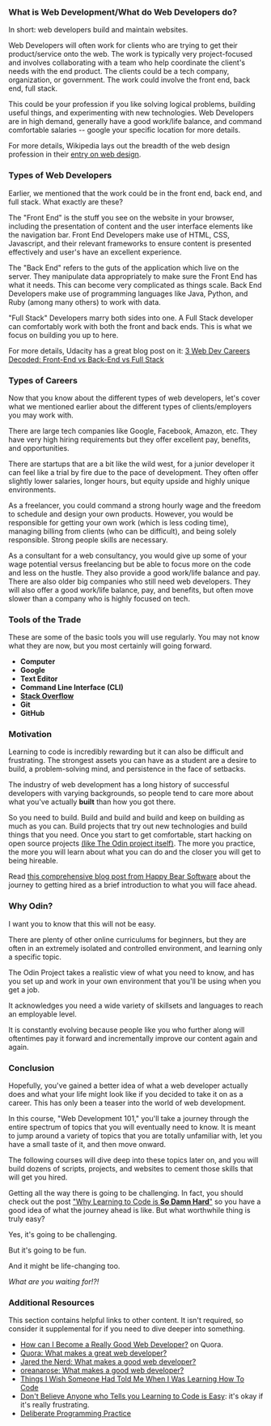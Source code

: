 ### What is Web Development/What do Web Developers do?

In short: web developers build and maintain websites.

Web Developers will often work for clients who are trying to get their product/service onto the web.
The work is typically very project-focused and involves collaborating with a team who help coordinate the client's needs with the end product.
The clients could be a tech company, organization, or government.
The work could involve the front end, back end, full stack.

This could be your profession if you like solving logical problems, building useful things, and experimenting with new technologies.
Web Developers are in high demand, generally have a good work/life balance, and command comfortable salaries -- google your specific location for more details. 

For more details, Wikipedia lays out the breadth of the web design profession in their [entry on web design](https://en.wikipedia.org/wiki/Web_design).

### Types of Web Developers

Earlier, we mentioned that the work could be in the front end, back end, and full stack. What exactly are these?

The "Front End" is the stuff you see on the website in your browser, including the presentation of content and the user interface elements like the navigation bar.
Front End Developers make use of HTML, CSS, Javascript, and their relevant frameworks to ensure content is presented effectively and user's have an excellent experience.

The "Back End" refers to the guts of the application which live on the server. They manipulate data appropriately to make sure the Front End has what it needs. This can become very complicated as things scale.
Back End Developers make use of programming languages like Java, Python, and Ruby (among many others) to work with data.

"Full Stack" Developers marry both sides into one. A Full Stack developer can comfortably work with both the front and back ends. This is what we focus on building you up to here.

For more details, Udacity has a great blog post on it: [3 Web Dev Careers Decoded: Front-End vs Back-End vs Full Stack](http://blog.udacity.com/2014/12/front-end-vs-back-end-vs-full-stack-web-developers.html)

### Types of Careers

Now that you know about the different types of web developers, let's cover what we mentioned earlier about the different types of clients/employers you may work with.

There are large tech companies like Google, Facebook, Amazon, etc. They have very high hiring requirements but they offer excellent pay, benefits, and opportunities.

There are startups that are a bit like the wild west, for a junior developer it can feel like a trial by fire due to the pace of development. They often offer slightly lower salaries, longer hours, but equity upside and highly unique environments.

As a freelancer, you could command a strong hourly wage and the freedom to schedule and design your own products. However, you would be responsible for getting your own work (which is less coding time), managing billing from clients (who can be difficult), and being solely responsible. Strong people skills are necessary.

As a consultant for a web consultancy, you would give up some of your wage potential versus freelancing but be able to focus more on the code and less on the hustle. They also provide a good work/life balance and pay.
There are also older big companies who still need web developers. They will also offer a good work/life balance, pay, and benefits, but often move slower than a company who is highly focused on tech.

### Tools of the Trade

These are some of the basic tools you will use regularly. You may not know what they are now, but you most certainly will going forward.

* **Computer**
* **Google**
* **Text Editor**
* **Command Line Interface (CLI)**
* **[Stack Overflow](http://stackoverflow.com/)**
* **Git**
* **GitHub**

### Motivation

Learning to code is incredibly rewarding but it can also be difficult and frustrating.
The strongest assets you can have as a student are a desire to build, a problem-solving mind, and persistence in the face of setbacks.

The industry of web development has a long history of successful developers with varying backgrounds, so people tend to care more about what you've actually **built** than how you got there.

So you need to build. Build and build and build and keep on building as much as you can. Build projects that try out new technologies and build things that you need.
Once you start to get comfortable, start hacking on open source projects [(like The Odin project itself)](/contributing). The more you practice, the more you will learn about what you can do and the closer you will get to being hireable.

Read [this comprehensive blog post from Happy Bear Software](https://www.happybearsoftware.com/how-to-get-a-programmer-job) about the journey to getting hired as a brief introduction to what you will face ahead.

### Why Odin?

I want you to know that this will not be easy.

There are plenty of other online curriculums for beginners, but they are often in an extremely isolated and controlled environment, and learning only a specific topic.

The Odin Project takes a realistic view of what you need to know, and has you set up and work in your own environment that you'll be using when you get a job.

It acknowledges you need a wide variety of skillsets and languages to reach an employable level.

It is constantly evolving because people like you who further along will oftentimes pay it forward and incrementally improve our content again and again.

### Conclusion

Hopefully, you've gained a better idea of what a web developer actually does and what your life might look like if you decided to take it on as a career. This has only been a teaser into the world of web development.

In this course, "Web Development 101," you'll take a journey through the entire spectrum of topics that you will eventually need to know. It is meant to jump around a variety of topics that you are totally unfamiliar with, let you have a small taste of it, and then move onward. 

The following courses will dive deep into these topics later on, and you will build dozens of scripts, projects, and websites to cement those skills that will get you hired.

Getting all the way there is going to be challenging. In fact, you should check out the post ["Why Learning to Code is **So Damn Hard**"](http://www.vikingcodeschool.com/posts/why-learning-to-code-is-so-damn-hard) so you have a good idea of what the journey ahead is like.  But what worthwhile thing is truly easy?

Yes, it's going to be challenging.

But it's going to be fun.

And it might be life-changing too.

*What are you waiting for!?!*

### Additional Resources
This section contains helpful links to other content. It isn't required, so consider it supplemental for if you need to dive deeper into something.

* [How can I Become a Really Good Web Developer?](http://www.quora.com/Computer-Programming/How-can-I-become-a-really-good-Web-Developer-starting-from-now-at-age-20-before-age-25) on Quora.
* [Quora: What makes a great web developer?](http://www.quora.com/What-makes-a-great-web-developer)
* [Jared the Nerd: What makes a good web developer?](http://jaredthenerd.com/2013/05/What-Makes-A-Good-Developer/)
* [oreanarose: What makes a good web developer?](http://oreanarose.com/2010/12/what-makes-a-good-web-developer/)
* [Things I Wish Someone Had Told Me When I Was Learning How To Code](https://medium.com/learning-to-code/565fc9dcb329)
* [Don't Believe Anyone who Tells you Learning to Code is Easy](http://techcrunch.com/2014/05/24/dont-believe-anyone-who-tells-you-learning-to-code-is-easy/): it's okay if it's really frustrating.
* [Deliberate Programming Practice](https://codequizzes.wordpress.com/2013/04/28/deliberate-programming-practice/)
